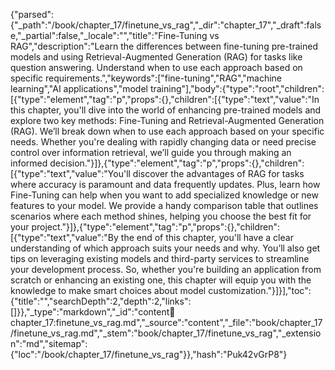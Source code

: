 {"parsed":{"_path":"/book/chapter_17/finetune_vs_rag","_dir":"chapter_17","_draft":false,"_partial":false,"_locale":"","title":"Fine-Tuning vs RAG","description":"Learn the differences between fine-tuning pre-trained models and using Retrieval-Augmented Generation (RAG) for tasks like question answering. Understand when to use each approach based on specific requirements.","keywords":["fine-tuning","RAG","machine learning","AI applications","model training"],"body":{"type":"root","children":[{"type":"element","tag":"p","props":{},"children":[{"type":"text","value":"In this chapter, you'll dive into the world of enhancing pre-trained models and explore two key methods: Fine-Tuning and Retrieval-Augmented Generation (RAG). We’ll break down when to use each approach based on your specific needs. Whether you're dealing with rapidly changing data or need precise control over information retrieval, we’ll guide you through making an informed decision."}]},{"type":"element","tag":"p","props":{},"children":[{"type":"text","value":"You'll discover the advantages of RAG for tasks where accuracy is paramount and data frequently updates. Plus, learn how Fine-Tuning can help when you want to add specialized knowledge or new features to your model. We provide a handy comparison table that outlines scenarios where each method shines, helping you choose the best fit for your project."}]},{"type":"element","tag":"p","props":{},"children":[{"type":"text","value":"By the end of this chapter, you'll have a clear understanding of which approach suits your needs and why. You’ll also get tips on leveraging existing models and third-party services to streamline your development process. So, whether you're building an application from scratch or enhancing an existing one, this chapter will equip you with the knowledge to make smart choices about model customization."}]}],"toc":{"title":"","searchDepth":2,"depth":2,"links":[]}},"_type":"markdown","_id":"content:book:chapter_17:finetune_vs_rag.md","_source":"content","_file":"book/chapter_17/finetune_vs_rag.md","_stem":"book/chapter_17/finetune_vs_rag","_extension":"md","sitemap":{"loc":"/book/chapter_17/finetune_vs_rag"}},"hash":"Puk42vGrP8"}